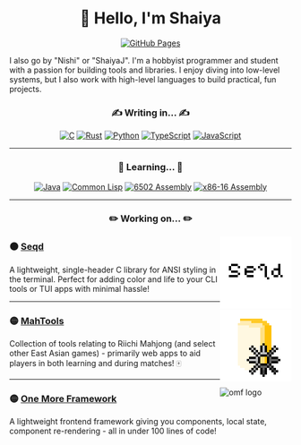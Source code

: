 <h1 align="center">
  👋 Hello, I'm Shaiya
</h1>

<div align="center">
  
  [![GitHub Pages](https://img.shields.io/badge/Website-121013?logo=github&logoColor=white&style=for-the-badge)](https://shaiyaj.github.io/)
  <!--[![Itch.io](https://img.shields.io/badge/NishiJ-%23FF0B34.svg?logo=Itch.io&logoColor=white&style=for-the-badge)](https://nishij.itch.io/)-->
  
</div>

I also go by "Nishi" or "ShaiyaJ". I'm a hobbyist programmer and student with a passion for building tools and libraries. I enjoy diving into low-level systems, but I also work with high-level languages to build practical, fun projects.

<h3 align="center">
  ✍️ Writing in... ✍️
</h3>

<div align="center">
  
  [![C](https://img.shields.io/badge/C-00599C?logo=c&logoColor=white&&style=for-the-badge)](#)
  [![Rust](https://img.shields.io/badge/Rust-%23000000.svg?e&logo=rust&logoColor=white&style=for-the-badge)](#)
  [![Python](https://img.shields.io/badge/Python-3776AB?logo=python&logoColor=fff&style=for-the-badge)](#)
  [![TypeScript](https://img.shields.io/badge/TypeScript-3178C6?logo=typescript&logoColor=fff&style=for-the-badge)](#)
  [![JavaScript](https://img.shields.io/badge/JavaScript-F7DF1E?logo=javascript&logoColor=000&style=for-the-badge)](#)

</div>

<hr />

<h3 align="center">
  🌱 Learning... 🌱
</h3>

<div align="center">
  
  [![Java](https://img.shields.io/badge/Java-%23ED8B00.svg?logo=openjdk&logoColor=white&style=for-the-badge)](#)
  [![Common Lisp](https://img.shields.io/badge/Common%20Lisp-000?logo=commonlisp&logoColor=fff&style=for-the-badge)](#)
  [![6502 Assembly](https://img.shields.io/badge/-6502%20Assembly-000?&logo=assemblyscript&style=for-the-badge)](#)
  [![x86-16 Assembly](https://img.shields.io/badge/-x86%E2%80%9316%20Assembly-000?&logo=assemblyscript&style=for-the-badge)](#)

</div>

<hr />

<h3 align="center">
  ✏️ Working on... ✏️
</h3>

<img src="./logoseqd.png" alt="seqd logo" width="128" align="right">

### ⚫ [Seqd](https://github.com/ShaiyaJ/seqd)
A lightweight, single-header C library for ANSI styling in the terminal. Perfect for adding color and life to your CLI tools or TUI apps with minimal hassle!

<hr/>
<img src="./logomahtools.png" alt="mahtools logo" width="128" align="right">

### 🟡 [MahTools](https://github.com/mahtools)
Collection of tools relating to Riichi Mahjong (and select other East Asian games) - primarily web apps to aid players in both learning and during matches! 🀄 

<hr/>

<img src="" alt="omf logo" width="128" align="right">

### 🟡 [One More Framework](https://github.com/ShaiyaJ/omf)
A lightweight frontend framework giving you components, local state, component re-rendering - all in under 100 lines of code!
